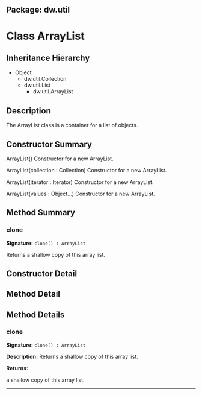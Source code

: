 ## Package: dw.util

# Class ArrayList

## Inheritance Hierarchy

- Object
  - dw.util.Collection
  - dw.util.List
    - dw.util.ArrayList

## Description

The ArrayList class is a container for a list of objects.

## Constructor Summary

ArrayList() Constructor for a new ArrayList.

ArrayList(collection : Collection) Constructor for a new ArrayList.

ArrayList(iterator : Iterator) Constructor for a new ArrayList.

ArrayList(values : Object...) Constructor for a new ArrayList.

## Method Summary

### clone

**Signature:** `clone() : ArrayList`

Returns a shallow copy of this array list.

## Constructor Detail

## Method Detail

## Method Details

### clone

**Signature:** `clone() : ArrayList`

**Description:** Returns a shallow copy of this array list.

**Returns:**

a shallow copy of this array list.

---
